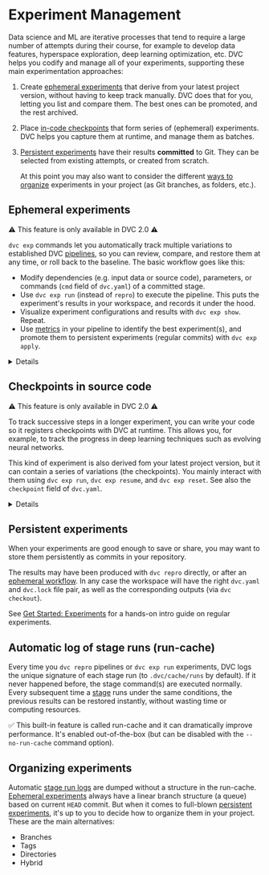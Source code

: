 # Experiment Management

Data science and ML are iterative processes that tend to require a large number
of attempts during their course, for example to develop data features,
hyperspace exploration, deep learning optimization, etc. DVC helps you codify
and manage all of your <abbr>experiments</abbr>, supporting these main
experimentation approaches:

1. Create [ephemeral experiments](#ephemeral-experiments) that derive from your
   latest project version, without having to keep track manually. DVC does that
   for you, letting you list and compare them. The best ones can be promoted,
   and the rest archived.
2. Place [in-code checkpoints](#checkpoints-in-source-code) that form series of
   (ephemeral) experiments. DVC helps you capture them at runtime, and manage
   them as batches.
3. [Persistent experiments](#persistent-experiments) have their results
   **committed** to Git. They can be selected from existing attempts, or created
   from scratch.

   At this point you may also want to consider the different
   [ways to organize](#organizing-experimentats) experiments in your project (as
   Git branches, as folders, etc.).

## Ephemeral experiments

⚠️ This feature is only available in DVC 2.0 ⚠️

`dvc exp` commands let you automatically track multiple variations to
established DVC [pipelines](/doc/command-reference/dag), so you can review,
compare, and restore them at any time, or roll back to the baseline. The basic
workflow goes like this:

- Modify <abbr>dependencies</abbr> (e.g. input data or source code),
  <abbr>parameters</abbr>, or commands (`cmd` field of `dvc.yaml`) of a
  committed stage.
- Use `dvc exp run` (instead of `repro`) to execute the pipeline. This puts the
  experiment's results in your <abbr>workspace</abbr>, and records it under the
  hood.
- Visualize experiment configurations and results with `dvc exp show`. Repeat.
- Use [metrics](/doc/command-reference/metrics) in your pipeline to identify the
  best experiment(s), and promote them to persistent experiments (regular
  commits) with `dvc exp apply`.

<details>

### How does DVC capture these experiments?

DVC uses actual commits under custom
[Git references](https://git-scm.com/book/en/v2/Git-Internals-Git-References)
(found in `.git/refs/exps`) to keep track of ephemeral experiments. Each commit
has the repo `HEAD` as parent. These are not pushed to the Git remote by default
(see `dvc exp push`).

> References have a unique signature similar to the
> [entries in the run-cache](/doc/user-guide/project-structure/internal-files#run-cache).

</details>

## Checkpoints in source code

⚠️ This feature is only available in DVC 2.0 ⚠️

To track successive steps in a longer experiment, you can write your code so it
registers checkpoints with DVC at runtime. This allows you, for example, to
track the progress in deep learning techniques such as evolving neural networks.

This kind of experiment is also derived fom your latest project version, but it
can contain a series of variations (the checkpoints). You mainly interact with
them using `dvc exp run`, `dvc exp resume`, and `dvc exp reset`. See also the
`checkpoint` field of `dvc.yaml`.

<details>

### How are checkpoints captured by DVC?

When DVC runs a checkpoint-enabled pipeline, a custom Git branch (in
`.git/refs/exps`) is started off the repo `HEAD`. A new commit is appended each
time the code calls `dvc.api.make_checkpoint()` or writes a
`.dvc/tmp/DVC_CHECKPOINT` signal file. These are not pushed to the Git remote by
default (see `dvc exp push`).

</details>

## Persistent experiments

When your experiments are good enough to save or share, you may want to store
them persistently as commits in your <abbr>repository</abbr>.

The results may have been produced with `dvc repro` directly, or after an
[ephemeral workflow](#ephemeral-experiments). In any case the workspace will
have the right `dvc.yaml` and `dvc.lock` file pair, as well as the corresponding
<abbr>outputs</abbr> (via `dvc checkout`).

See [Get Started: Experiments](/doc/start/experiments) for a hands-on intro
guide on regular experiments.

## Automatic log of stage runs (run-cache)

Every time you `dvc repro` pipelines or `dvc exp run` experiments, DVC logs the
unique signature of each stage run (to `.dvc/cache/runs` by default). If it
never happened before, the stage command(s) are executed normally. Every
subsequent time a [stage](/doc/command-reference/run) runs under the same
conditions, the previous results can be restored instantly, without wasting time
or computing resources.

✅ This built-in feature is called <abbr>run-cache</abbr> and it can
dramatically improve performance. It's enabled out-of-the-box (but can be
disabled with the `--no-run-cache` command option).

## Organizing experiments

Automatic [stage run logs](#automatic-log-of-stage-runs-run-cache) are dumped
without a structure in the <abbr>run-cache</abbr>.
[Ephemeral experiments](#ephemeral-experiments) always have a linear branch
structure (a queue) based on current `HEAD` commit. But when it comes to
full-blown [persistent experiments](#persistent-experiments), it's up to you to
decide how to organize them in your project. These are the main alternatives:

- Branches
- Tags
- Directories
- Hybrid
